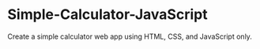 # Simple-Calculator-JavaScript
Create a simple calculator web app using HTML, CSS, and JavaScript only.
